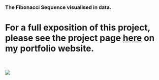 ### The Fibonacci Sequence visualised in data.
# For a full exposition of this project, please see the project page [here](https://dominic-simpson.co.uk/portfolio/the-fibonacci-sequence) on my portfolio website. 
</br>
</br>
  <img src="https://dominic-simpson.co.uk/wp-content/uploads/2025/03/bothsunflowerimages_photoshop.jpg">
